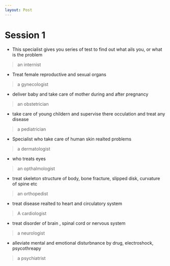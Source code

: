 ```yaml
---
layout: Post
---
```


# Session 1
- This specialist gives you series of test to find out what ails you, or what is the problem
> an internist

- Treat female reproductive and sexual organs
> a gynecologist

- deliver baby and take care of mother during and after pregnancy
> an obstetrician

- take care of young childern and supervise there occulation and treat any disease
> a pediatrician

- Specialist who take care of human skin realted problems
> a dermatologist

- who treats eyes
> an opthalmologist

- treat skeleton structure of body, bone fracture, slipped disk, curvature of spine etc
> an orthopedist

- treat disease realted to heart and circulatory system
> A cardiologist

- treat disorder of brain , spinal cord or nervous system
> a neurologist

- alleviate mental and emotional disturbnance by drug, electroshock, psycothreapy
> a psychiatrist
